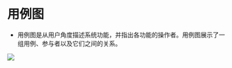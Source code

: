 # 用例图

- 用例图是从用户角度描述系统功能，并指出各功能的操作者。用例图展示了一组用例、参与者以及它们之间的关系。


![](https://cdn.jsdelivr.net/gh/ZanderZhao/img20/file/20200117211025.png)

